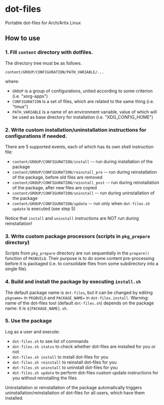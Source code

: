# dot-files
Portable dot-files for Arch/Artix Linux

## How to use

### 1. Fill `content` directory with dotfiles.

The directory tree must be as follows.

`content/GROUP/CONFIGURATION/PATH_VARIABLE/...`

where:
* `GROUP` is a group of configurations, united according to some criterion (i.e. "xorg-apps")
* `CONFIGURATION` is a set of files, which are related to the same thing (i.e. "tmux")
* `PATH_VARIABLE` is a name of an environment variable, value of which will be used as base directory for installation (i.e. "XDG_CONFIG_HOME")

### 2. Write custom installation/uninstallation instructions for configurations if needed.

There are 5 supported events, each of which has its own shell instruction file:
* `content/GROUP/CONFIGURATION/install` -- run during installation of the package
* `content/GROUP/CONFIGURATION/reinstall_pre` -- run during reinstallation of the package, before old files are removed
* `content/GROUP/CONFIGURATION/reinstall_post` -- run during reinstallation of the package, after new files are copied
* `content/GROUP/CONFIGURATION/uninstall` -- run during uninstallation of the package
* `content/GROUP/CONFIGURATION/update` -- run only when `dot-files.sh update` is executed (see step 5)

Notice that `install` and `uninstall` instructions are NOT run during reinstallation!

### 3. Write custom package processors (scripts in `pkg_prepare` directory)

Scripts from `pkg_prepare` directory are run sequentially in the `prepare()` function of `PKGBUILD`. 
Their purpose is to do some content pre-processing before it is packaged (i.e. to consolidate files from some subdirectory into a single file).

### 4. Build and install the package by executing `install.sh`

The default package name is `dot-files`, but it can be changed by editing `pkgname=` in `PKGBUILD` and `PACKAGE_NAME=` in `dot-files.install`.
Warning: name of the dot-files tool (default `dot-files.sh`) depends on the package name: it is `${PACKAGE_NAME}.sh`.

### 5. Use the package

Log as a user and execute:
* `dot-files.sh` to see list of commands
* `dot-files.sh status` to check whether dot-files are installed for you or not
* `dot-files.sh install` to install dot-files for you
* `dot-files.sh reinstall` to reinstall dot-files for you
* `dot-files.sh uninstall` to uninstall dot-files for you
* `dot-files.sh update` to perform dot-files custom update instructions for you without reinstalling the files

Uninstallation or reinstallation of the package automatically triggers uninstallation/reinstallation of dot-files for all users, which have them installed.
